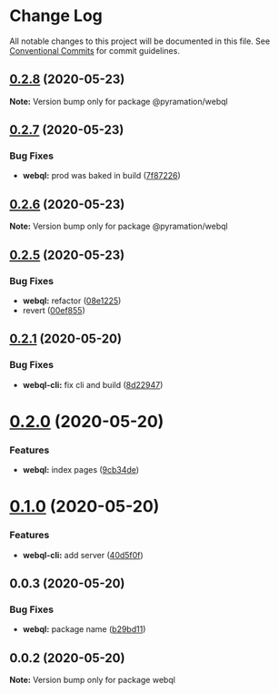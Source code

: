 # Change Log

All notable changes to this project will be documented in this file.
See [Conventional Commits](https://conventionalcommits.org) for commit guidelines.

## [0.2.8](https://github.com/pyramation/webql/compare/@pyramation/webql@0.2.7...@pyramation/webql@0.2.8) (2020-05-23)

**Note:** Version bump only for package @pyramation/webql





## [0.2.7](https://github.com/pyramation/webql/compare/@pyramation/webql@0.2.6...@pyramation/webql@0.2.7) (2020-05-23)


### Bug Fixes

* **webql:** prod was baked in build ([7f87226](https://github.com/pyramation/webql/commit/7f872262016019da3666897f5aa145ebaf1b93e0))





## [0.2.6](https://github.com/pyramation/webql/compare/@pyramation/webql@0.2.5...@pyramation/webql@0.2.6) (2020-05-23)

**Note:** Version bump only for package @pyramation/webql





## [0.2.5](https://github.com/pyramation/webql/compare/@pyramation/webql@0.2.1...@pyramation/webql@0.2.5) (2020-05-23)


### Bug Fixes

* **webql:** refactor ([08e1225](https://github.com/pyramation/webql/commit/08e1225aee16fa04dfb3bd4f7bf173e050f90710))
* revert ([00ef855](https://github.com/pyramation/webql/commit/00ef855895dbf5923b1974d3ed5d2753dedb63d3))





## [0.2.1](https://github.com/pyramation/webql/compare/@pyramation/webql@0.2.0...@pyramation/webql@0.2.1) (2020-05-20)


### Bug Fixes

* **webql-cli:** fix cli and build ([8d22947](https://github.com/pyramation/webql/commit/8d2294763b1c8c20accee48b897f42b20da60ba6))





# [0.2.0](https://github.com/pyramation/webql/compare/@pyramation/webql@0.1.0...@pyramation/webql@0.2.0) (2020-05-20)


### Features

* **webql:** index pages ([9cb34de](https://github.com/pyramation/webql/commit/9cb34de21666561dc0d7714e48a24446a1516865))





# [0.1.0](https://github.com/pyramation/webql/compare/@pyramation/webql@0.0.3...@pyramation/webql@0.1.0) (2020-05-20)


### Features

* **webql-cli:** add server ([40d5f0f](https://github.com/pyramation/webql/commit/40d5f0fba35d7ed2efc89cce592804016751c3ed))





## 0.0.3 (2020-05-20)


### Bug Fixes

* **webql:** package name ([b29bd11](https://github.com/pyramation/webql/commit/b29bd119bcb2106732fdd2c660a15211b0268abc))





## 0.0.2 (2020-05-20)

**Note:** Version bump only for package webql
